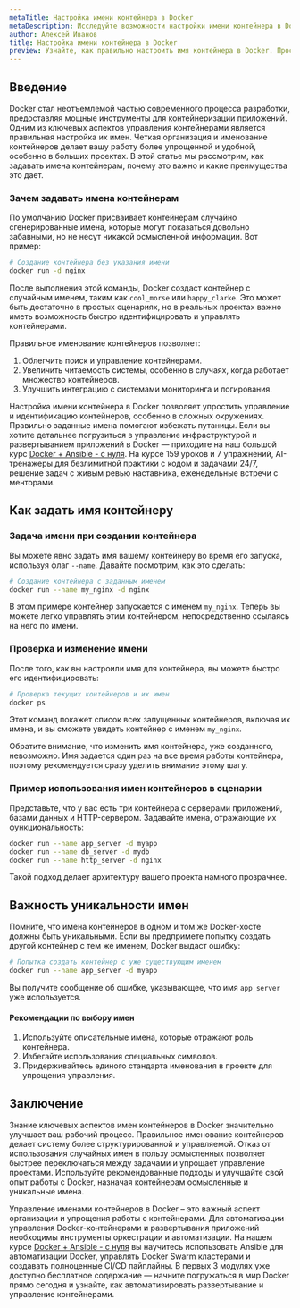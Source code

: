 ```yaml
---
metaTitle: Настройка имени контейнера в Docker
metaDescription: Исследуйте возможности настройки имени контейнера в Docker для управления и упрощения работы. Узнайте, как задать уникальные имена контейнерам и управлять ими.
author: Алексей Иванов
title: Настройка имени контейнера в Docker
preview: Узнайте, как правильно настроить имя контейнера в Docker. Простые шаги и примеры помогут вам в управлении и автоматизации процессов контейнеризации.
---
```


## Введение

Docker стал неотъемлемой частью современного процесса разработки, предоставляя мощные инструменты для контейнеризации приложений. Одним из ключевых аспектов управления контейнерами является правильная настройка их имен. Четкая организация и именование контейнеров делает вашу работу более упрощенной и удобной, особенно в больших проектах. В этой статье мы рассмотрим, как задавать имена контейнерам, почему это важно и какие преимущества это дает.

### Зачем задавать имена контейнерам

По умолчанию Docker присваивает контейнерам случайно сгенерированные имена, которые могут показаться довольно забавными, но не несут никакой осмысленной информации. Вот пример:

```bash
# Создание контейнера без указания имени
docker run -d nginx
```

После выполнения этой команды, Docker создаст контейнер с случайным именем, таким как `cool_morse` или `happy_clarke`. Это может быть достаточно в простых сценариях, но в реальных проектах важно иметь возможность быстро идентифицировать и управлять контейнерами.

Правильное именование контейнеров позволяет:

1. Облегчить поиск и управление контейнерами.
2. Увеличить читаемость системы, особенно в случаях, когда работает множество контейнеров.
3. Улучшить интеграцию с системами мониторинга и логирования.

Настройка имени контейнера в Docker позволяет упростить управление и идентификацию контейнеров, особенно в сложных окружениях. Правильно заданные имена помогают избежать путаницы. Если вы хотите детальнее погрузиться в управление инфраструктурой и развертыванием приложений в Docker — приходите на наш большой курс [Docker + Ansible - с нуля](https://purpleschool.ru/course/docker?utm_source=knowledgebase&utm_medium=text&utm_campaign=Nastroyka_imeni_konteynera_v_Docker). На курсе 159 уроков и 7 упражнений, AI-тренажеры для безлимитной практики с кодом и задачами 24/7, решение задач с живым ревью наставника, еженедельные встречи с менторами.

## Как задать имя контейнеру

### Задача имени при создании контейнера

Вы можете явно задать имя вашему контейнеру во время его запуска, используя флаг `--name`. Давайте посмотрим, как это сделать:

```bash
# Создание контейнера с заданным именем
docker run --name my_nginx -d nginx
```

В этом примере контейнер запускается с именем `my_nginx`. Теперь вы можете легко управлять этим контейнером, непосредственно ссылаясь на него по имени.

### Проверка и изменение имени

После того, как вы настроили имя для контейнера, вы можете быстро его идентифицировать:

```bash
# Проверка текущих контейнеров и их имен
docker ps
```

Этот команд покажет список всех запущенных контейнеров, включая их имена, и вы сможете увидеть контейнер с именем `my_nginx`.

Обратите внимание, что изменить имя контейнера, уже созданного, невозможно. Имя задается один раз на все время работы контейнера, поэтому рекомендуется сразу уделить внимание этому шагу.

### Пример использования имен контейнеров в сценарии

Представьте, что у вас есть три контейнера с серверами приложений, базами данных и HTTP-сервером. Задавайте имена, отражающие их функциональность:

```bash
docker run --name app_server -d myapp
docker run --name db_server -d mydb
docker run --name http_server -d nginx
```

Такой подход делает архитектуру вашего проекта намного прозрачнее.

## Важность уникальности имен

Помните, что имена контейнеров в одном и том же Docker-хосте должны быть уникальными. Если вы предпримете попытку создать другой контейнер с тем же именем, Docker выдаст ошибку:

```bash
# Попытка создать контейнер с уже существующим именем
docker run --name app_server -d myapp
```

Вы получите сообщение об ошибке, указывающее, что имя `app_server` уже используется.

#### Рекомендации по выбору имен

1. Используйте описательные имена, которые отражают роль контейнера.
2. Избегайте использования специальных символов.
3. Придерживайтесь единого стандарта именования в проекте для упрощения управления.

## Заключение

Знание ключевых аспектов имен контейнеров в Docker значительно улучшает ваш рабочий процесс. Правильное именование контейнеров делает систему более структурированной и управляемой. Отказ от использования случайных имен в пользу осмысленных позволяет быстрее переключаться между задачами и упрощает управление проектами. Используйте рекомендованные подходы и улучшайте свой опыт работы с Docker, назначая контейнерам осмысленные и уникальные имена.

Управление именами контейнеров в Docker – это важный аспект организации и упрощения работы с контейнерами. Для автоматизации управления Docker-контейнерами и развертывания приложений необходимы инструменты оркестрации и автоматизации. На нашем курсе [Docker + Ansible - с нуля](https://purpleschool.ru/course/docker?utm_source=knowledgebase&utm_medium=text&utm_campaign=Nastroyka_imeni_konteynera_v_Docker) вы научитесь использовать Ansible для автоматизации Docker, управлять Docker Swarm кластерами и создавать полноценные CI/CD пайплайны. В первых 3 модулях уже доступно бесплатное содержание — начните погружаться в мир Docker прямо сегодня и узнайте, как автоматизировать развертывание и управление контейнерами.
